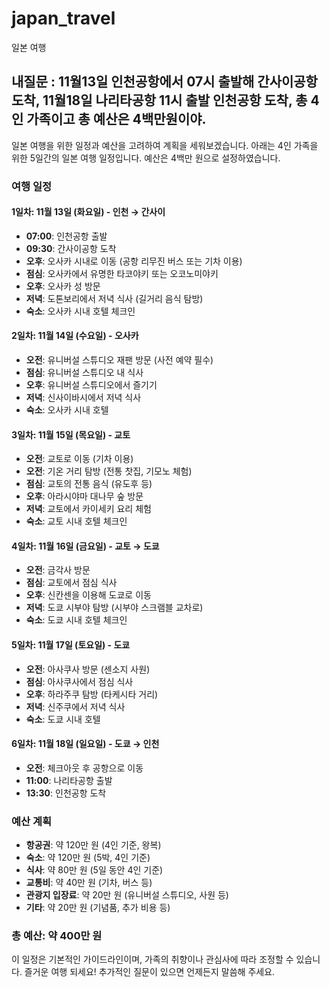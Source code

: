 # japan_travel
일본 여행

## 내질문 : 11월13일 인천공항에서 07시 출발해 간사이공항 도착, 11월18일 나리타공항 11시 출발 인천공항 도착, 총 4인 가족이고 총 예산은 4백만원이야.

일본 여행을 위한 일정과 예산을 고려하여 계획을 세워보겠습니다. 아래는 4인 가족을 위한 5일간의 일본 여행 일정입니다. 예산은 4백만 원으로 설정하였습니다.

### 여행 일정

#### 1일차: 11월 13일 (화요일) - 인천 → 간사이
- **07:00**: 인천공항 출발
- **09:30**: 간사이공항 도착
- **오후**: 오사카 시내로 이동 (공항 리무진 버스 또는 기차 이용)
- **점심**: 오사카에서 유명한 타코야키 또는 오코노미야키
- **오후**: 오사카 성 방문
- **저녁**: 도톤보리에서 저녁 식사 (길거리 음식 탐방)
- **숙소**: 오사카 시내 호텔 체크인

#### 2일차: 11월 14일 (수요일) - 오사카
- **오전**: 유니버설 스튜디오 재팬 방문 (사전 예약 필수)
- **점심**: 유니버설 스튜디오 내 식사
- **오후**: 유니버설 스튜디오에서 즐기기
- **저녁**: 신사이바시에서 저녁 식사
- **숙소**: 오사카 시내 호텔

#### 3일차: 11월 15일 (목요일) - 교토
- **오전**: 교토로 이동 (기차 이용)
- **오전**: 기온 거리 탐방 (전통 찻집, 기모노 체험)
- **점심**: 교토의 전통 음식 (유도후 등)
- **오후**: 아라시야마 대나무 숲 방문
- **저녁**: 교토에서 카이세키 요리 체험
- **숙소**: 교토 시내 호텔 체크인

#### 4일차: 11월 16일 (금요일) - 교토 → 도쿄
- **오전**: 금각사 방문
- **점심**: 교토에서 점심 식사
- **오후**: 신칸센을 이용해 도쿄로 이동
- **저녁**: 도쿄 시부야 탐방 (시부야 스크램블 교차로)
- **숙소**: 도쿄 시내 호텔 체크인

#### 5일차: 11월 17일 (토요일) - 도쿄
- **오전**: 아사쿠사 방문 (센소지 사원)
- **점심**: 아사쿠사에서 점심 식사
- **오후**: 하라주쿠 탐방 (타케시타 거리)
- **저녁**: 신주쿠에서 저녁 식사
- **숙소**: 도쿄 시내 호텔

#### 6일차: 11월 18일 (일요일) - 도쿄 → 인천
- **오전**: 체크아웃 후 공항으로 이동
- **11:00**: 나리타공항 출발
- **13:30**: 인천공항 도착

### 예산 계획

- **항공권**: 약 120만 원 (4인 기준, 왕복)
- **숙소**: 약 120만 원 (5박, 4인 기준)
- **식사**: 약 80만 원 (5일 동안 4인 기준)
- **교통비**: 약 40만 원 (기차, 버스 등)
- **관광지 입장료**: 약 20만 원 (유니버설 스튜디오, 사원 등)
- **기타**: 약 20만 원 (기념품, 추가 비용 등)

### 총 예산: 약 400만 원

이 일정은 기본적인 가이드라인이며, 가족의 취향이나 관심사에 따라 조정할 수 있습니다. 즐거운 여행 되세요! 추가적인 질문이 있으면 언제든지 말씀해 주세요.
